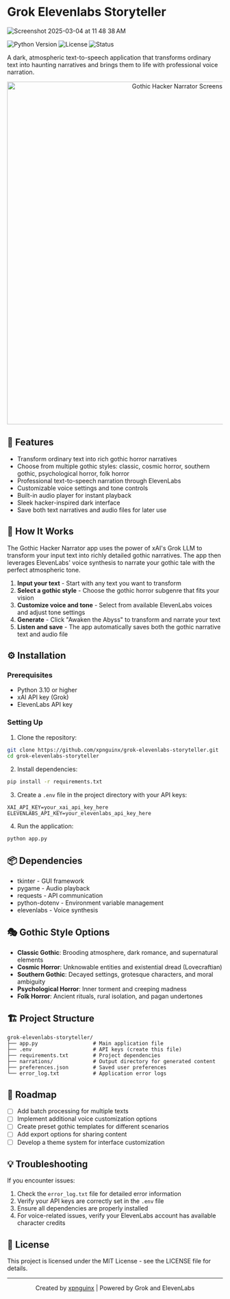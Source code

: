 # Grok Elevenlabs Storyteller
![Screenshot 2025-03-04 at 11 48 38 AM](https://github.com/user-attachments/assets/f7ac2c29-4bd3-4616-9b61-7766ef82c068)

![Python Version](https://img.shields.io/badge/python-3.10%2B-blue)
![License](https://img.shields.io/badge/license-MIT-green)
![Status](https://img.shields.io/badge/status-alpha-orange)

A dark, atmospheric text-to-speech application that transforms ordinary text into haunting narratives and brings them to life with professional voice narration.

<p align="center">
  <img src="https://raw.githubusercontent.com/xpnguinx/grok-elevenlabs-storyteller/main/screenshots/app_screenshot.png" alt="Gothic Hacker Narrator Screenshot" width="800"/>
</p>

## 🔮 Features

- Transform ordinary text into rich gothic horror narratives
- Choose from multiple gothic styles: classic, cosmic horror, southern gothic, psychological horror, folk horror
- Professional text-to-speech narration through ElevenLabs
- Customizable voice settings and tone controls
- Built-in audio player for instant playback
- Sleek hacker-inspired dark interface
- Save both text narratives and audio files for later use

## 🧠 How It Works

The Gothic Hacker Narrator app uses the power of xAI's Grok LLM to transform your input text into richly detailed gothic narratives. The app then leverages ElevenLabs' voice synthesis to narrate your gothic tale with the perfect atmospheric tone.

1. **Input your text** - Start with any text you want to transform
2. **Select a gothic style** - Choose the gothic horror subgenre that fits your vision
3. **Customize voice and tone** - Select from available ElevenLabs voices and adjust tone settings
4. **Generate** - Click "Awaken the Abyss" to transform and narrate your text
5. **Listen and save** - The app automatically saves both the gothic narrative text and audio file

## ⚙️ Installation

### Prerequisites

- Python 3.10 or higher
- xAI API key (Grok)
- ElevenLabs API key

### Setting Up

1. Clone the repository:
```bash
git clone https://github.com/xpnguinx/grok-elevenlabs-storyteller.git
cd grok-elevenlabs-storyteller
```

2. Install dependencies:
```bash
pip install -r requirements.txt
```

3. Create a `.env` file in the project directory with your API keys:
```
XAI_API_KEY=your_xai_api_key_here
ELEVENLABS_API_KEY=your_elevenlabs_api_key_here
```

4. Run the application:
```bash
python app.py
```

## 📦 Dependencies

- tkinter - GUI framework
- pygame - Audio playback
- requests - API communication
- python-dotenv - Environment variable management
- elevenlabs - Voice synthesis

## 🎭 Gothic Style Options

- **Classic Gothic**: Brooding atmosphere, dark romance, and supernatural elements
- **Cosmic Horror**: Unknowable entities and existential dread (Lovecraftian)
- **Southern Gothic**: Decayed settings, grotesque characters, and moral ambiguity
- **Psychological Horror**: Inner torment and creeping madness
- **Folk Horror**: Ancient rituals, rural isolation, and pagan undertones

## 🏗️ Project Structure

```
grok-elevenlabs-storyteller/
├── app.py                  # Main application file
├── .env                    # API keys (create this file)
├── requirements.txt        # Project dependencies
├── narrations/             # Output directory for generated content
├── preferences.json        # Saved user preferences
└── error_log.txt           # Application error logs
```

## 🚀 Roadmap

- [ ] Add batch processing for multiple texts
- [ ] Implement additional voice customization options
- [ ] Create preset gothic templates for different scenarios
- [ ] Add export options for sharing content
- [ ] Develop a theme system for interface customization

## 💡 Troubleshooting

If you encounter issues:

1. Check the `error_log.txt` file for detailed error information
2. Verify your API keys are correctly set in the `.env` file
3. Ensure all dependencies are properly installed
4. For voice-related issues, verify your ElevenLabs account has available character credits

## 📄 License

This project is licensed under the MIT License - see the LICENSE file for details.


---

<p align="center">
  Created by <a href="https://github.com/xpnguinx">xpnguinx</a> | Powered by Grok and ElevenLabs
</p>
